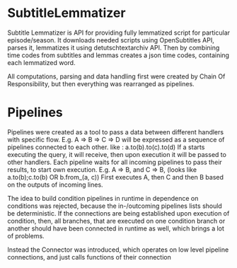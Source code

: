 # SubtitleLemmatizer

Subtitle Lemmatizer is API for providing fully lemmatized script for particular episode/season. It downloads needed 
scripts using OpenSubtitles API, parses it, lemmatizes it using detutschtextarchiv API. 
Then by combining time codes from subtitles and lemmas creates a json time codes, containing each lemmatized word.

All computations, parsing and data handling first were created by Chain Of Responsibility, but then everything 
was rearranged as pipelines.
# Pipelines
Pipelines were created as a tool to pass a data between different handlers with specific flow.
E.g. A => B => C => D will be expressed as a sequence of pipelines connected to each other. like : a.to(b).to(c).to(d)
If a starts executing the query, it will receive, then upon execution it will be passed to other handlers. Each pipeline
waits for all incoming pipelines to pass their results, to start own execution.
E.g. A => B, and C => B, (looks like a.to(b);c.to(b) OR b.from_(a, c))
First executes A, then C and then B based on the outputs of incoming lines.

The idea to build condition pipelines in runtime in dependence on conditions was rejected, because the in-/outcoming 
pipelines lists should be deterministic. If the connections are being established upon execution of condition, then, 
all branches, that are executed on one condition branch or another should have been connected in runtime as well, 
which brings a lot of problems.

Instead the Connector was introduced, which operates on low level pipeline connections, and just calls functions
of their connection
